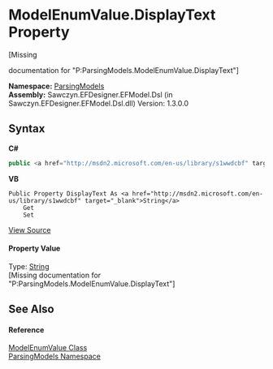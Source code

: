 # ModelEnumValue.DisplayText Property 
 

\[Missing <summary> documentation for "P:ParsingModels.ModelEnumValue.DisplayText"\]

**Namespace:**&nbsp;<a href="N_ParsingModels">ParsingModels</a><br />**Assembly:**&nbsp;Sawczyn.EFDesigner.EFModel.Dsl (in Sawczyn.EFDesigner.EFModel.Dsl.dll) Version: 1.3.0.0

## Syntax

**C#**<br />
``` C#
public <a href="http://msdn2.microsoft.com/en-us/library/s1wwdcbf" target="_blank">string</a> DisplayText { get; set; }
```

**VB**<br />
``` VB
Public Property DisplayText As <a href="http://msdn2.microsoft.com/en-us/library/s1wwdcbf" target="_blank">String</a>
	Get
	Set
```

<a href="https://github.com/msawczyn/EFDesigner/tree/master/src/ParsingModels/ModelEnumValue.cs#L8" title="View the source code">View Source</a><br />

#### Property Value
Type: <a href="http://msdn2.microsoft.com/en-us/library/s1wwdcbf" target="_blank">String</a><br />\[Missing <value> documentation for "P:ParsingModels.ModelEnumValue.DisplayText"\]

## See Also


#### Reference
<a href="T_ParsingModels_ModelEnumValue">ModelEnumValue Class</a><br /><a href="N_ParsingModels">ParsingModels Namespace</a><br />